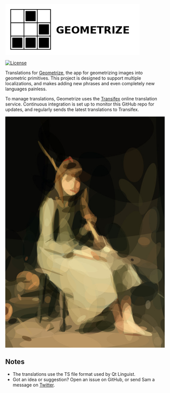 [![Geometrize Logo](https://github.com/Tw1ddle/geometrize-translations/blob/master/screenshots/logo.png?raw=true "Geometrize library logo")](http://www.geometrize.co.uk/)

[![License](http://img.shields.io/:license-mit-blue.svg?style=flat-square)](https://github.com/Tw1ddle/geometrize-translations/blob/master/LICENSE)

Translations for [Geometrize](http://www.geometrize.co.uk/), the app for geometrizing images into geometric primitives. This project is designed to support multiple localizations, and makes adding new phrases and even completely new languages painless.

To manage translations, Geometrize uses the [Transifex](https://www.transifex.com/sam-twidale/geometrize-app/) online translation service. Continuous integration is set up to monitor this GitHub repo for updates, and regularly sends the latest translations to Transifex.

[![Geometrized Cinderella](https://github.com/Tw1ddle/geometrize-translations/blob/master/screenshots/geometrized_cinderella.jpg?raw=true "Geometrized Cinderella - 250 ellipses")](http://www.geometrize.co.uk/)

## Notes
 * The translations use the TS file format used by Qt Linguist.
 * Got an idea or suggestion? Open an issue on GitHub, or send Sam a message on [Twitter](https://twitter.com/Sam_Twidale).